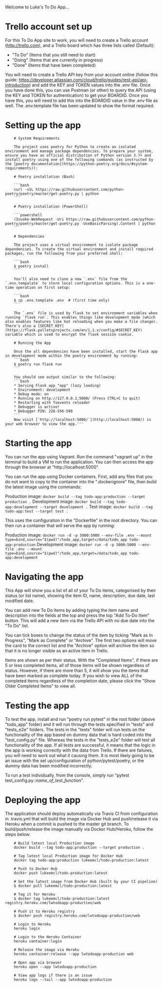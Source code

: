 Welcome to Luke's To Do App...

# Trello account set up

For this To Do App site to work, you will need to create a Trello account (http://trello.com), and a Trello board which has three lists called (Default): 
- "To Do" (Items that you still need to start)
- "Doing" (Items that are currently in progress)
- "Done" (Items that have been completed)

You will need to create a Trello API key from your account online (follow this guide: https://developer.atlassian.com/cloud/trello/guides/rest-api/api-introduction) and add the KEY and TOKEN values into the .env file. Once you have done this, you can use Postman (or other) to query the API (using the KEY and TOKEN for authentication) to get your BOARDID. Once you have this, you will need to add this into the BOARDID value
in the .env file as well. The .env.template file has been updated to show the format required.

# Setting up the app

        # System Requirements

        The project uses poetry for Python to create an isolated environment and manage package dependencies. To prepare your system, ensure you have an official distribution of Python version 3.7+ and install poetry using one of the following commands (as instructed by the [poetry documentation](https://python-poetry.org/docs/#system-requirements)):

        # Poetry installation (Bash)

        ```bash
        curl -sSL https://raw.githubusercontent.com/python-poetry/poetry/master/get-poetry.py | python
        ```

        # Poetry installation (PowerShell)

        ```powershell
        (Invoke-WebRequest -Uri https://raw.githubusercontent.com/python-poetry/poetry/master/get-poetry.py -UseBasicParsing).Content | python
        ```

        # Dependencies

        The project uses a virtual environment to isolate package dependencies. To create the virtual environment and install required packages, run the following from your preferred shell:

        ```bash
        $ poetry install
        ```

        You'll also need to clone a new `.env` file from the `.env.tempalate` to store local configuration options. This is a one-time operation on first setup:

        ```bash
        $ cp .env.template .env  # (first time only)
        ```

        The `.env` file is used by flask to set environment variables when running `flask run`. This enables things like development mode (which also enables features like hot reloading when you make a file change). There's also a [SECRET_KEY](https://flask.palletsprojects.com/en/1.1.x/config/#SECRET_KEY) variable which is used to encrypt the flask session cookie.

        # Running the App

        Once the all dependencies have been installed, start the Flask app in development mode within the poetry environment by running:
        ```bash
        $ poetry run flask run
        ```

        You should see output similar to the following:
        ```bash
        * Serving Flask app "app" (lazy loading)
        * Environment: development
        * Debug mode: on
        * Running on http://127.0.0.1:5000/ (Press CTRL+C to quit)
        * Restarting with fsevents reloader
        * Debugger is active!
        * Debugger PIN: 226-556-590
        ```
        Now visit [`http://localhost:5000/`](http://localhost:5000/) in your web browser to view the app.'''

# Starting the app

You can run the app using Vagrant. Run the command "vagrant up" in the terminal to build a VM to run the application. You can then access the app through the browser at "http://localhost:5000".

You can run the app using Docker containers. First, add any files that you do not want to copy to the container into the ".dockerignore" file, then build the latest image using the commands: 

Production image: `docker build --tag todo-app:production --target production .`
Development image: `docker build --tag todo-app:development --target development .`
Test image: `docker build --tag todo-app:test --target test .`

This uses the configuration in the "Dockerfile" in the root directory. You can then run a container that will serve the app by running:

Production image: `docker run -d -p 5000:5000 --env-file .env --mount type=bind,source="$(pwd)"/todo_app,target=/data/todo_app todo-app:production`
Development image: `docker run -d -p 5000:5000 --env-file .env --mount type=bind,source="$(pwd)"/todo_app,target=/data/todo_app todo-app:development`

# Navigating the app

This App will show you a list of all of your To Do items, categorised by their status (or list name), showing the item ID, name, description, due date, last modified date.

You can add new To Do items by adding typing the item name and description into the fields at the top and press the top "Add To-Do Item" button. This will add a new item
via the Trello API with no due date into the "To Do" list.

You can tick boxes to change the status of the item by ticking "Mark as In Progress", "Mark as Complete" or "Archive". The first two options will move the card to the 
correct list and the "Archive" option will archive the item so that it is no longer visible as an active item in Trello.

Items are shown as per their status. With the "Completed Items", if there are 5 or less completed items, all of those items will be shown regardless of status.
However, if there are more than 5, it will show you the items that have been marked as complete today. If you wish to view ALL of the completed items regardless
of the completion date, please click the "Show Older Completed Items" to view all.

# Testing the app

To test the app, install and run "poetry run pytest" in the root folder (above "todo_app" folder) and it will run through the tests specified in "tests" and "tests_e2e" folders. The tests in the "tests" folder will run tests on the functionailty of the app based on dummy data that is hard coded into the "test_config.py" file. Whereas the tests in the "tests_e2e" folder will test all functionality of the app. If all tests are successful, it means that the logic in the app is working correctly with the data from Trello. If there are failures, you will need to work out what it causing them. It is most likely going to be an issue with the set up/configuration of python/pytest/poetry, or the dummy data has been modified incorrectly.

To run a test individually, from the console, simply run "pytest test_config.py::*name_of_test_function*".

# Deploying the app

The application should deploy automatically via Travis CI from configuration in .travis.yml that will build the image via Docker Hub and push/release it via Heroku when a commit is pushed to the master git branch. To build/push/release the image manually via Docker Hub/Heroku, follow the steps below:

        # Build latest local Production image
        docker build --tag todo-app:production --target production .

        # Tag latest local Production image for Docker Hub
        docker tag todo-app:production lukeemcl/todo-production:latest

        # Push to Docker Hub
        docker push lukeemcl/todo-production:latest

        # Get the latest image from Docker Hub (built by your CI pipeline)
        $ docker pull lukeemcl/todo-production:latest

        # Tag it for Heroku
        $ docker tag lukeemcl/todo-production:latest registry.heroku.com/lwtodoapp-production/web

        # Push it to Heroku registry
        $ docker push registry.heroku.com/lwtodoapp-production/web

        # Login to Heroku
        heroku login

        # Login to the Heroku Container
        heroku container:login

        # Release the image via Heroku
        heroku container:release --app lwtodoapp-production web
        
        # Open app via browser
        heroku open --app lwtodoapp-production

        # View app logs if there is an issue
        heroku logs --tail --app lwtodoapp-production


